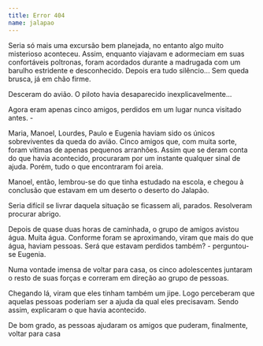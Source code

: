 ```yaml
---
title: Error 404
name: jalapao
---
```


Seria só mais uma excursão bem planejada, no entanto algo muito misterioso aconteceu. Assim, enquanto viajavam e adormeciam em suas confortáveis poltronas, foram acordados durante a madrugada com um barulho estridente e desconhecido. Depois era tudo silêncio... Sem queda brusca, já em chão firme.

Desceram do avião. O piloto havia desaparecido inexplicavelmente...

Agora eram apenas cinco amigos, perdidos em um lugar nunca visitado antes. -

Maria, Manoel, Lourdes, Paulo e Eugenia haviam sido os únicos sobreviventes da queda do avião. Cinco amigos que, com muita sorte, foram vítimas de apenas pequenos arranhões. Assim que se deram conta do que havia acontecido, procuraram por um instante qualquer sinal de ajuda. Porém, tudo o que encontraram foi areia.

Manoel, então, lembrou-se do que tinha estudado na escola, e chegou à conclusão que estavam em um deserto o deserto do Jalapão.

Seria difícil se livrar daquela situação se ficassem ali, parados. Resolveram procurar abrigo.

Depois de quase duas horas de caminhada, o grupo de amigos avistou água. Muita água. Conforme foram se aproximando, viram que mais do que água, haviam pessoas. Será que estavam perdidos também? - perguntou-se Eugenia.

Numa vontade imensa de voltar para casa, os cinco adolescentes juntaram o resto de suas forças e correram em direção ao grupo de pessoas.

Chegando lá, viram que eles tinham também um jipe. Logo perceberam que aquelas pessoas poderiam ser a ajuda da qual eles precisavam. Sendo assim, explicaram o que havia acontecido.

De bom grado, as pessoas ajudaram os amigos que puderam, finalmente, voltar para casa
